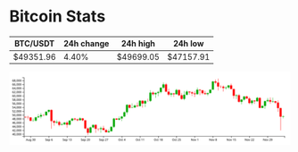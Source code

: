 # Bitcoin Stats

BTC/USDT|24h change|24h high|24h low|
|---|---|---|---|
|$49351.96|4.40%|$49699.05|$47157.91|

<img src="./chart.svg">
